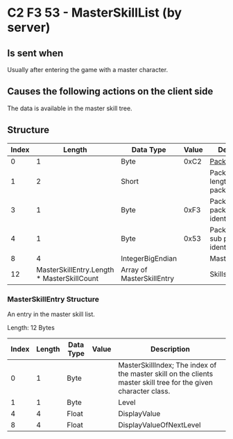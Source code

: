 # C2 F3 53 - MasterSkillList (by server)

## Is sent when

Usually after entering the game with a master character.

## Causes the following actions on the client side

The data is available in the master skill tree.

## Structure

| Index | Length | Data Type | Value | Description |
|-------|--------|-----------|-------|-------------|
| 0 | 1 |   Byte   | 0xC2  | [Packet type](PacketTypes.md) |
| 1 | 2 |    Short   |      | Packet header - length of the packet |
| 3 | 1 |    Byte   | 0xF3  | Packet header - packet type identifier |
| 4 | 1 |    Byte   | 0x53  | Packet header - sub packet type identifier |
| 8 | 4 | IntegerBigEndian |  | MasterSkillCount |
| 12 | MasterSkillEntry.Length * MasterSkillCount | Array of MasterSkillEntry |  | Skills |

### MasterSkillEntry Structure

An entry in the master skill list.

Length: 12 Bytes

| Index | Length | Data Type | Value | Description |
|-------|--------|-----------|-------|-------------|
| 0 | 1 | Byte |  | MasterSkillIndex; The index of the master skill on the clients master skill tree for the given character class. |
| 1 | 1 | Byte |  | Level |
| 4 | 4 | Float |  | DisplayValue |
| 8 | 4 | Float |  | DisplayValueOfNextLevel |